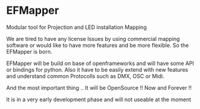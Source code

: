 # EFMapper
Modular tool for Projection and LED installation Mapping 

We are tired to have any license Issues by using commercial mapping software or would like to have more features and be more flexible.
So the EFMapper is born.

EFMapper will be build on base of openframeworks and will have some API or bindings for python. Also it have to be easily extend with new features and understand common Protocolls such as DMX, OSC or Midi.

And the most important thing .. It will be OpenSource !! Now and Forever !!


It is in a very early development phase and will not useable at the moment
